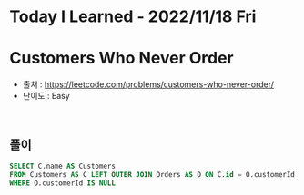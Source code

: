 # Today I Learned - 2022/11/18 Fri

# Customers Who Never Order
- 출처 : https://leetcode.com/problems/customers-who-never-order/
- 난이도 : Easy
<br>

## 풀이
```sql
SELECT C.name AS Customers
FROM Customers AS C LEFT OUTER JOIN Orders AS O ON C.id = O.customerId
WHERE O.customerId IS NULL
```
